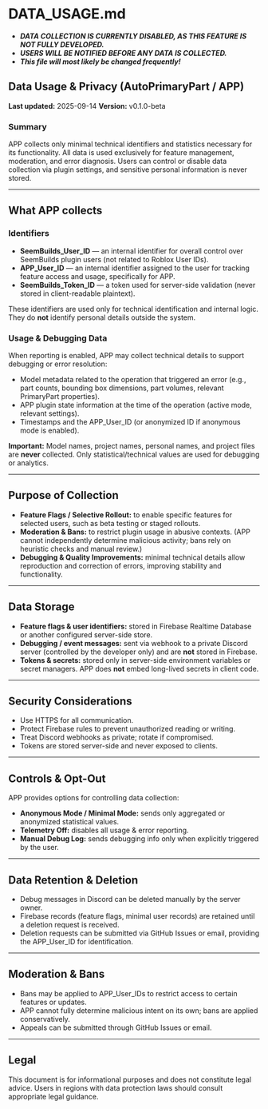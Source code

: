 # DATA_USAGE.md
- ***DATA COLLECTION IS CURRENTLY DISABLED, AS THIS FEATURE IS NOT FULLY DEVELOPED.***
- ***USERS WILL BE NOTIFIED BEFORE ANY DATA IS COLLECTED.***
- ***This file will most likely be changed frequently!***
  
## Data Usage & Privacy (AutoPrimaryPart / APP)

**Last updated:** 2025-09-14 
**Version:** v0.1.0-beta


### Summary
APP collects only minimal technical identifiers and statistics necessary for its functionality. All data is used exclusively for feature management, moderation, and error diagnosis. Users can control or disable data collection via plugin settings, and sensitive personal information is never stored.

---

## What APP collects

### Identifiers
- **SeemBuilds_User_ID** —  an internal identifier for overall control over SeemBuilds plugin users (not related to Roblox User IDs).
- **APP_User_ID** — an internal identifier assigned to the user for tracking feature access and usage, specifically for APP. 
- **SeemBuilds_Token_ID** — a token used for server-side validation (never stored in client-readable plaintext).

These identifiers are used only for technical identification and internal logic. They do **not** identify personal details outside the system.

### Usage & Debugging Data
When reporting is enabled, APP may collect technical details to support debugging or error resolution:
- Model metadata related to the operation that triggered an error (e.g., part counts, bounding box dimensions, part volumes, relevant PrimaryPart properties).  
- APP plugin state information at the time of the operation (active mode, relevant settings).  
- Timestamps and the APP_User_ID (or anonymized ID if anonymous mode is enabled).

**Important:** Model names, project names, personal names, and project files are **never** collected. Only statistical/technical values are used for debugging or analytics.

---

## Purpose of Collection

- **Feature Flags / Selective Rollout:** to enable specific features for selected users, such as beta testing or staged rollouts.  
- **Moderation & Bans:** to restrict plugin usage in abusive contexts. (APP cannot independently determine malicious activity; bans rely on heuristic checks and manual review.)  
- **Debugging & Quality Improvements:** minimal technical details allow reproduction and correction of errors, improving stability and functionality.

---

## Data Storage

- **Feature flags & user identifiers:** stored in Firebase Realtime Database or another configured server-side store.  
- **Debugging / event messages:** sent via webhook to a private Discord server (controlled by the developer only) and are **not** stored in Firebase.  
- **Tokens & secrets:** stored only in server-side environment variables or secret managers. APP does **not** embed long-lived secrets in client code.

---

## Security Considerations

- Use HTTPS for all communication.  
- Protect Firebase rules to prevent unauthorized reading or writing.  
- Treat Discord webhooks as private; rotate if compromised.  
- Tokens are stored server-side and never exposed to clients.

---

## Controls & Opt-Out

APP provides options for controlling data collection:

- **Anonymous Mode / Minimal Mode:** sends only aggregated or anonymized statistical values.  
- **Telemetry Off:** disables all usage & error reporting.  
- **Manual Debug Log:** sends debugging info only when explicitly triggered by the user.

---

## Data Retention & Deletion

- Debug messages in Discord can be deleted manually by the server owner.  
- Firebase records (feature flags, minimal user records) are retained until a deletion request is received.  
- Deletion requests can be submitted via GitHub Issues or email, providing the APP_User_ID for identification.

---

## Moderation & Bans

- Bans may be applied to APP_User_IDs to restrict access to certain features or updates.  
- APP cannot fully determine malicious intent on its own; bans are applied conservatively.  
- Appeals can be submitted through GitHub Issues or email.

---

## Legal 

This document is for informational purposes and does not constitute legal advice. Users in regions with data protection laws should consult appropriate legal guidance.
